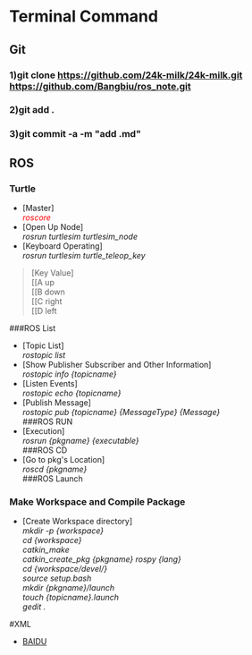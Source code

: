 # Terminal Command

## Git
### 1)git clone https://github.com/24k-milk/24k-milk.git https://github.com/Bangbiu/ros_note.git
### 2)git add .
### 3)git commit -a -m "add .md"

## ROS
### Turtle
* [Master]  
<font color=red>*roscore*</font>  
* [Open Up Node]  
*rosrun turtlesim turtlesim_node*  
* [Keyboard Operating]  
*rosrun turtlesim turtle_teleop_key*  
>[Key Value]  
>[[A up  
>[[B down  
>[[C right  
>[[D left  

###ROS List
* [Topic List]  
*rostopic list*  
* [Show Publisher Subscriber and Other Information]  
*rostopic info {topicname}*  
* [Listen Events]  
*rostopic echo {topicname}*  
* [Publish Message]  
*rostopic pub {topicname} {MessageType} {Message}*  
###ROS RUN
* [Execution]  
*rosrun {pkgname} {executable}*  
###ROS CD
* [Go to pkg's Location]  
*roscd {pkgname}*  
###ROS Launch
### Make Workspace and Compile Package
* [Create Workspace directory]  
*mkdir -p {workspace}*  
*cd {workspace}*  
*catkin_make*  
*catkin_create_pkg {pkgname} rospy {lang}*  
*cd {workspace/devel/}*   
*source setup.bash*  
*mkdir {pkgname}/launch*  
*touch {topicname}.launch*  
*gedit .*  

#XML
 <node name="hahahh" pkg="turtlesim" type="turtlesim_node" />  


* [BAIDU](http://www.baidu.com)
